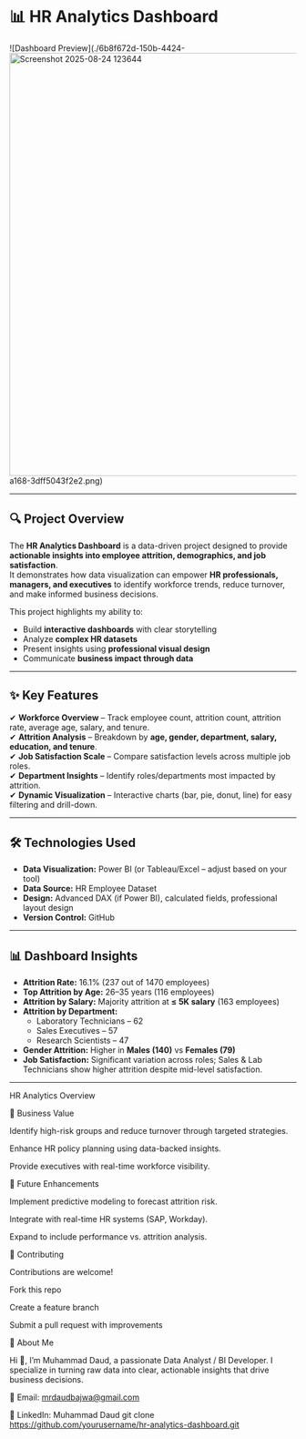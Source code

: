 # 📊 HR Analytics Dashboard

![Dashboard Preview](./6b8f672d-150b-4424-<img width="1325" height="743" alt="Screenshot 2025-08-24 123644" src="https://github.com/user-attachments/assets/554db730-2a97-4c31-a9bd-1640e8eb1a2c" />
a168-3dff5043f2e2.png)

---

## 🔍 Project Overview  

The **HR Analytics Dashboard** is a data-driven project designed to provide **actionable insights into employee attrition, demographics, and job satisfaction**.  
It demonstrates how data visualization can empower **HR professionals, managers, and executives** to identify workforce trends, reduce turnover, and make informed business decisions.  

This project highlights my ability to:  
- Build **interactive dashboards** with clear storytelling  
- Analyze **complex HR datasets**  
- Present insights using **professional visual design**  
- Communicate **business impact through data**  

---

## ✨ Key Features  

✔ **Workforce Overview** – Track employee count, attrition count, attrition rate, average age, salary, and tenure.  
✔ **Attrition Analysis** – Breakdown by **age, gender, department, salary, education, and tenure**.  
✔ **Job Satisfaction Scale** – Compare satisfaction levels across multiple job roles.  
✔ **Department Insights** – Identify roles/departments most impacted by attrition.  
✔ **Dynamic Visualization** – Interactive charts (bar, pie, donut, line) for easy filtering and drill-down.  

---

## 🛠️ Technologies Used  

- **Data Visualization:** Power BI (or Tableau/Excel – adjust based on your tool)  
- **Data Source:** HR Employee Dataset  
- **Design:** Advanced DAX (if Power BI), calculated fields, professional layout design  
- **Version Control:** GitHub  

---

## 📊 Dashboard Insights  

- **Attrition Rate:** 16.1% (237 out of 1470 employees)  
- **Top Attrition by Age:** 26–35 years (116 employees)  
- **Attrition by Salary:** Majority attrition at **≤ 5K salary** (163 employees)  
- **Attrition by Department:**  
  - Laboratory Technicians – 62  
  - Sales Executives – 57  
  - Research Scientists – 47  
- **Gender Attrition:** Higher in **Males (140)** vs **Females (79)**  
- **Job Satisfaction:** Significant variation across roles; Sales & Lab Technicians show higher attrition despite mid-level satisfaction.  

---

HR Analytics Overview

🎯 Business Value

Identify high-risk groups and reduce turnover through targeted strategies.

Enhance HR policy planning using data-backed insights.

Provide executives with real-time workforce visibility.

📌 Future Enhancements

Implement predictive modeling to forecast attrition risk.

Integrate with real-time HR systems (SAP, Workday).

Expand to include performance vs. attrition analysis.

🤝 Contributing

Contributions are welcome!

Fork this repo

Create a feature branch

Submit a pull request with improvements

👤 About Me

Hi 👋, I’m Muhammad Daud, a passionate Data Analyst / BI Developer.
I specialize in turning raw data into clear, actionable insights that drive business decisions.

📧 Email: mrdaudbajwa@gmail.com

💼 LinkedIn: Muhammad Daud
   git clone https://github.com/yourusername/hr-analytics-dashboard.git

